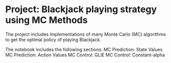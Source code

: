 # Project: Blackjack playing strategy using MC Methods

The project includes implementations of many Monte Carlo (MC) algorithms to get the optimal policy of playing Blackjack.

The notebook includes the following sections:
MC Prediction: State Values
MC Prediction: Action Values
MC Control: GLIE 
MC Control: Constant-alpha
